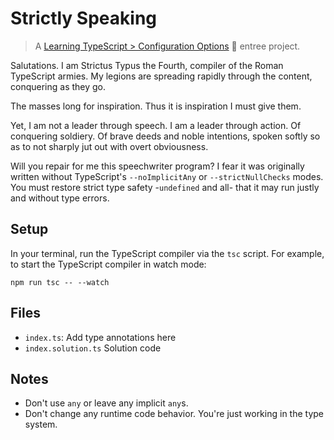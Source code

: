 # Strictly Speaking

> A [Learning TypeScript > Configuration Options](https://learning-typescript.com/configuration-options) 🍲 entree project.

Salutations.
I am Strictus Typus the Fourth, compiler of the Roman TypeScript armies.
My legions are spreading rapidly through the content, conquering as they go.

The masses long for inspiration.
Thus it is inspiration I must give them.

Yet, I am not a leader through speech.
I am a leader through action.
Of conquering soldiery.
Of brave deeds and noble intentions, spoken softly so as to not sharply jut out with overt obviousness.

Will you repair for me this speechwriter program?
I fear it was originally written without TypeScript's `--noImplicitAny` or `--strictNullChecks` modes.
You must restore strict type safety -`undefined` and all- that it may run justly and without type errors.

## Setup

In your terminal, run the TypeScript compiler via the `tsc` script.
For example, to start the TypeScript compiler in watch mode:

```shell
npm run tsc -- --watch
```

## Files

- `index.ts`: Add type annotations here
- `index.solution.ts` Solution code

## Notes

- Don't use `any` or leave any implicit `any`s.
- Don't change any runtime code behavior. You're just working in the type system.

